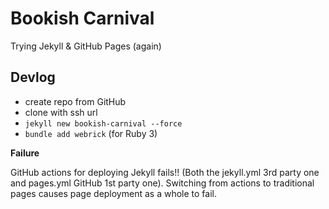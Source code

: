 # Bookish Carnival

Trying Jekyll &amp; GitHub Pages (again)

## Devlog
 - create repo from GitHub
 - clone with ssh url
 - `jekyll new bookish-carnival --force`
 - `bundle add webrick` (for Ruby 3)

**Failure**

GitHub actions for deploying Jekyll fails!! (Both the jekyll.yml 3rd party one and pages.yml GitHub 1st party one). Switching from actions to traditional pages causes page deployment as a whole to fail.
